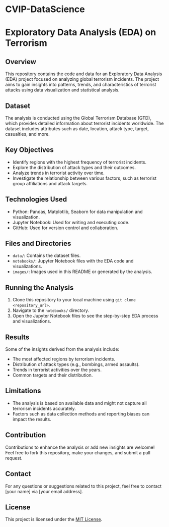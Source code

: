 # CVIP-DataScience
# Exploratory Data Analysis (EDA) on Terrorism

## Overview

This repository contains the code and data for an Exploratory Data Analysis (EDA) project focused on analyzing global terrorism incidents. The project aims to gain insights into patterns, trends, and characteristics of terrorist attacks using data visualization and statistical analysis.

## Dataset

The analysis is conducted using the Global Terrorism Database (GTD), which provides detailed information about terrorist incidents worldwide. The dataset includes attributes such as date, location, attack type, target, casualties, and more.

## Key Objectives

- Identify regions with the highest frequency of terrorist incidents.
- Explore the distribution of attack types and their outcomes.
- Analyze trends in terrorist activity over time.
- Investigate the relationship between various factors, such as terrorist group affiliations and attack targets.

## Technologies Used

- Python: Pandas, Matplotlib, Seaborn for data manipulation and visualization.
- Jupyter Notebook: Used for writing and executing code.
- GitHub: Used for version control and collaboration.

## Files and Directories

- `data/`: Contains the dataset files.
- `notebooks/`: Jupyter Notebook files with the EDA code and visualizations.
- `images/`: Images used in this README or generated by the analysis.

## Running the Analysis

1. Clone this repository to your local machine using `git clone <repository_url>`.
2. Navigate to the `notebooks/` directory.
3. Open the Jupyter Notebook files to see the step-by-step EDA process and visualizations.

## Results

Some of the insights derived from the analysis include:

- The most affected regions by terrorism incidents.
- Distribution of attack types (e.g., bombings, armed assaults).
- Trends in terrorist activities over the years.
- Common targets and their distribution.

## Limitations

- The analysis is based on available data and might not capture all terrorism incidents accurately.
- Factors such as data collection methods and reporting biases can impact the results.

## Contribution

Contributions to enhance the analysis or add new insights are welcome! Feel free to fork this repository, make your changes, and submit a pull request.

## Contact

For any questions or suggestions related to this project, feel free to contact [your name] via [your email address].

## License

This project is licensed under the [MIT License](LICENSE).

